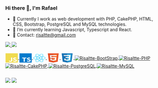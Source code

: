 ### Hi there 👋, I'm Rafael

- 🔭 Currently I work as web development with PHP, CakePHP, HTML, CSS, Bootstrap, PostgreSQL and MySQL technologies.
- 🌱 I’m currently learning Javascript, Typescript and React. 
- 📧 Contact: risaltte@gmail.com

<div>
  <a href="https://github.com/risaltte">
  <img height="180em" src="https://github-readme-stats.vercel.app/api?username=risaltte&show_icons=true&theme=dracula&include_all_commits=true&count_private=true"/>
  <img height="180em" src="https://github-readme-stats.vercel.app/api/top-langs/?username=risaltte&layout=compact&langs_count=7&theme=dracula"/>
</div>
 
 <div style="display: inline_block"><br>
  <img align="center" alt="Risaltte-Js" height="30" width="40" src="https://raw.githubusercontent.com/devicons/devicon/master/icons/javascript/javascript-plain.svg">
  <img align="center" alt="Risaltte-Js-Ts" height="30" width="40" src="https://raw.githubusercontent.com/devicons/devicon/master/icons/typescript/typescript-plain.svg">
  <img align="center" alt="Risaltte-Js-React" height="30" width="40" src="https://raw.githubusercontent.com/devicons/devicon/master/icons/react/react-original.svg">
  <img align="center" alt="Risaltte-Js-HTML" height="30" width="40" src="https://raw.githubusercontent.com/devicons/devicon/master/icons/html5/html5-original.svg">
  <img align="center" alt="Risaltte-Js-CSS" height="30" width="40" src="https://raw.githubusercontent.com/devicons/devicon/master/icons/css3/css3-original.svg">
  <img align="center" alt="Risaltte-BootStrap" height="30" width="40" src="https://cdn.jsdelivr.net/gh/devicons/devicon/icons/bootstrap/bootstrap-plain.svg">
  <img align="center" alt="Risaltte-PHP" height="45" width="40" src="https://cdn.jsdelivr.net/gh/devicons/devicon/icons/php/php-original.svg">
  <img align="center" alt="Risaltte-CakePHP" height="35" width="40" src="https://cdn.jsdelivr.net/gh/devicons/devicon/icons/cakephp/cakephp-original.svg">
  <img align="center" alt="Risaltte-PostgreSQL" height="35" width="40" src="https://cdn.jsdelivr.net/gh/devicons/devicon/icons/postgresql/postgresql-original.svg">
  <img align="center" alt="Risaltte-MySQL" height=30" width="40" src="https://cdn.jsdelivr.net/gh/devicons/devicon/icons/mysql/mysql-original.svg">
</div>
  
##

<div>
  <a href = "mailto:risaltte@gmail.com"><img src="https://img.shields.io/badge/-Gmail-%23333?style=for-the-badge&logo=gmail&logoColor=white" target="_blank"></a>
  <a href="https://www.linkedin.com/in/rafaelrisalte/" target="_blank"><img src="https://img.shields.io/badge/-LinkedIn-%230077B5?style=for-the-badge&logo=linkedin&logoColor=white" target="_blank"></a> 
</div>

